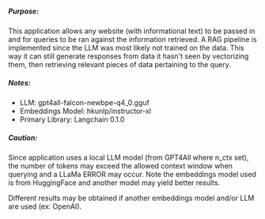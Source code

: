 ##### Purpose:
This application allows any website (with informational text) to be passed in and for queries to be ran against the information retrieved. A RAG pipeline is implemented since the LLM was most likely not trained on the data. This way it can still generate responses from data it hasn't seen by vectorizing them, then retrieving relevant pieces of data pertaining to the query.

##### Notes:
- LLM: gpt4all-falcon-newbpe-q4_0.gguf
- Embeddings Model: hkunlp/instructor-xl
- Primary Library: Langchain 0.1.0

##### Caution:
Since application uses a local LLM model (from GPT4All where n_ctx set), the number of tokens may exceed the allowed context window when querying and a LLaMa ERROR may occur. Note the embeddings model used is from HuggingFace and another model may yield better results.

Different results may be obtained if another embeddings model and/or LLM are used (ex: OpenAI).